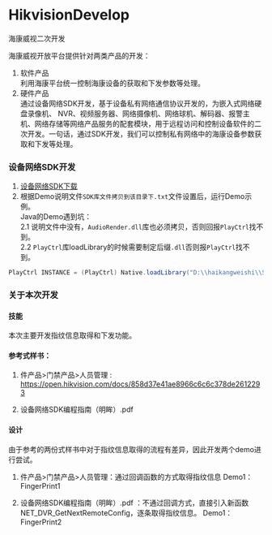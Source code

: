 # HikvisionDevelop
海康威视二次开发

海康威视开放平台提供针对两类产品的开发：  
1. 软件产品  
利用海康平台统一控制海康设备的获取和下发参数等处理。
2. 硬件产品  
通过设备网络SDK开发，基于设备私有网络通信协议开发的，为嵌入式网络硬盘录像机、 NVR、视频服务器、网络摄像机、网络球机、解码器、报警主机、网络存储等网络产品服务的配套模块，用于远程访问和控制设备软件的二次开发。一句话，通过SDK开发，我们可以控制私有网络中的海康设备参数获取和下发等处理。

### 设备网络SDK开发
1. [设备网络SDK下载](https://open.hikvision.com/download/5cda567cf47ae80dd41a54b3?type=10)
2. 根据Demo说明文件`SDK库文件拷贝到该目录下.txt`文件设置后，运行Demo示例。  
Java的Demo遇到坑：  
2.1 说明文件中没有，`AudioRender.dll`库也必须拷贝，否则回报`PlayCtrl`找不到。  
2.2 `PlayCtrl`库loadLibrary的时候需要制定后缀`.dll`否则报`PlayCtrl`找不到。
```java
PlayCtrl INSTANCE = (PlayCtrl) Native.loadLibrary("D:\\haikangweishi\\SDK\\PlayCtrl.dll",PlayCtrl.class);
```

### 关于本次开发
#### 技能
本次主要开发指纹信息取得和下发功能。  

#### 参考式样书：  
1. 件产品>门禁产品>人员管理 : https://open.hikvision.com/docs/858d37e41ae8966c6c6c378de2612293

2. 设备网络SDK编程指南（明眸）.pdf

#### 设计
由于参考的两份式样书中对于指纹信息取得的流程有差异，因此开发两个demo进行尝试。

1. 件产品>门禁产品>人员管理：通过回调函数的方式取得指纹信息
Demo1：FingerPrint1

2. 设备网络SDK编程指南（明眸）.pdf ：不通过回调方式，直接引入新函数NET_DVR_GetNextRemoteConfig，逐条取得指纹信息。
Demo1：FingerPrint2


